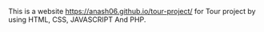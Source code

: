 This is a website  https://anash06.github.io/tour-project/ for Tour project by using HTML, CSS, JAVASCRIPT And PHP.
